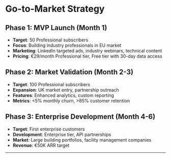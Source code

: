 # **Go-to-Market Strategy**

## **Phase 1: MVP Launch (Month 1)**
- **Target**: 50 Professional subscribers
- **Focus**: Building industry professionals in EU market
- **Marketing**: LinkedIn targeted ads, industry webinars, technical content
- **Pricing**: €29/month Professional tier, Free tier with 30-day data access

## **Phase 2: Market Validation (Month 2-3)**
- **Target**: 100 Professional subscribers
- **Expansion**: UK market entry, partnership outreach
- **Features**: Enhanced analytics, custom reporting
- **Metrics**: <5% monthly churn, >85% customer retention

## **Phase 3: Enterprise Development (Month 4-6)**
- **Target**: First enterprise customers
- **Development**: Enterprise tier, API partnerships
- **Market**: Large building portfolios, facility management companies
- **Revenue**: €50K ARR target

---
